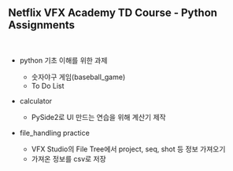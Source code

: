 ## Netflix VFX Academy TD Course - Python Assignments
<br/>

- python 기초 이해를 위한 과제
    - 숫자야구 게임(baseball_game)
    - To Do List
      
- calculator
    - PySide2로 UI 만드는 연습을 위해 계산기 제작
      
- file_handling practice
    - VFX Studio의 File Tree에서 project, seq, shot 등 정보 가져오기
    - 가져온 정보를 csv로 저장
